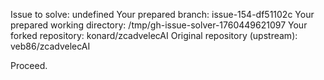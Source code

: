 Issue to solve: undefined
Your prepared branch: issue-154-df51102c
Your prepared working directory: /tmp/gh-issue-solver-1760449621097
Your forked repository: konard/zcadvelecAI
Original repository (upstream): veb86/zcadvelecAI

Proceed.